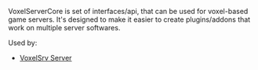 VoxelServerCore is set of interfaces/api, that can be used for voxel-based game servers. It's designed to make it easier to create plugins/addons that work on multiple server softwares.

Used by:
* [VoxelSrv Server](https://github.com/VoxelSrv/voxelsrv-server)